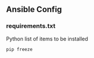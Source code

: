## Ansible Config

### requirements.txt 
Python list of items to be installed 

````
pip freeze
````
